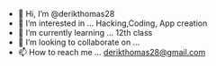 - 👋 Hi, I’m @derikthomas28
- 👀 I’m interested in ... Hacking,Coding, App creation
- 🌱 I’m currently learning ... 12th class
- 💞️ I’m looking to collaborate on ...
- 📫 How to reach me ... derikthomas28@gmail.com

<!---
derikthomas28/derikthomas28 is a ✨ special ✨ repository because its `README.md` (this file) appears on your GitHub profile.
You can click the Preview link to take a look at your changes.
--->
